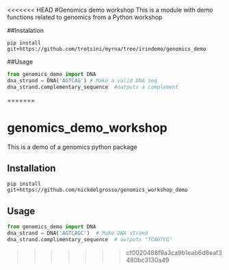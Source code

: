 <<<<<<< HEAD
#Genomics demo workshop
This is a module with demo functions related to genomics from a Python workshop

##Instalation
```
pip install git+https://github.com/trotsini/myrna/tree/irindemo/genomics_demo
```


##Usage

```python
from genomics_demo import DNA
dna_strand = DNA('AGTCAG') # Make a valid DNA seq
dna_strand.complementary_sequence  #outputs a complement
```
=======

# genomics_demo_workshop

This is a demo of a genomics python package

## Installation

```
pip install git+https://github.com/nickdelgrosso/genomics_workshop_demo
```

## Usage

```python
from genomics_demo import DNA
dna_strand = DNA('AGTCAGC')  # Make DNA strand
dna_strand.complimentary_sequence  # outputs "TCAGTCG"
```


>>>>>>> cf0020488f9a3ca9b1eab6d8eaf3480bc3130a49

